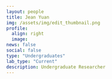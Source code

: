 ```yaml
---
layout: people
title: Jean Yuan
img: /assets/img/edit_thumbnail.png
profile:
  align: right
  image:
news: false
social: false
type: "Undergraduates"
lab_type: "Current"
description: Undergraduate Researcher
---
```

